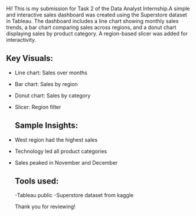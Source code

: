 Hi! This is my submission for Task 2 of the Data Analyst Internship.A simple and interactive sales dashboard was created using the Superstore dataset in Tableau. The dashboard includes a line chart showing monthly sales trends, a bar chart comparing sales across regions, and a donut chart displaying sales by product category. A region-based slicer was added for interactivity.

##  Key Visuals:
- Line chart: Sales over months
- Bar chart: Sales by region
- Donut chart: Sales by category
- Slicer: Region filter

  ## Sample Insights:
- West region had the highest sales
- Technology led all product categories
- Sales peaked in November and December

  ## Tools used:
  -Tableau public
  -Superstore dataset from kaggle

  Thank you for reviewing!
